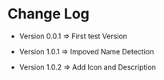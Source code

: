 # Change Log

- Version 0.0.1 => First test Version

- Version 1.0.1 => Impoved Name Detection

- Version 1.0.2 => Add Icon and Description
